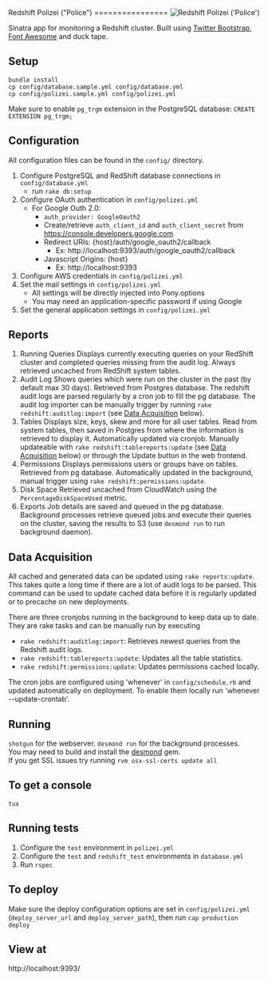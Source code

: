 <img src="https://s3.amazonaws.com/amg-public/github/polizei.png" align="right" alt="Redshift Polizei ('Police')" />
Redshift Polizei ("Police")
================

Sinatra app for monitoring a Redshift cluster. Built using [Twitter Bootstrap](http://getbootstrap.com/), [Font Awesome](http://fortawesome.github.io/Font-Awesome/) and duck tape.

Setup
---------------------
```
bundle install
cp config/database.sample.yml config/database.yml
cp config/polizei.sample.yml config/polizei.yml
```
Make sure to enable `pg_trgm` extension in the PostgreSQL database: `CREATE EXTENSION pg_trgm;`

Configuration
---------------------
All configuration files can be found in the `config/` directory.

1. Configure PostgreSQL and RedShift database connections in `config/database.yml`
	- run `rake db:setup`
2. Configure OAuth authentication in `config/polizei.yml`
    - For Google Outh 2.0:
        - `auth_provider: GoogleOauth2`
        - Create/retrieve `auth_client_id` and `auth_client_secret` from https://console.developers.google.com
        - Redirect URIs: {host}/auth/google_oauth2/callback
            - Ex: http://localhost:9393/auth/google_oauth2/callback
        - Javascript Origins: {host}
            - Ex: http://localhost:9393
3. Configure AWS credentials in `config/polizei.yml`
4. Set the mail settings in `config/polizei.yml`
    - All settings will be directly injected into Pony.options
	- You may need an application-specific password if using Google
5. Set the general application settings in `config/polizei.yml`

Reports
---------------------
1. Running Queries
Displays currently executing queries on your RedShift cluster and completed queries missing from the audit log. Always retrieved uncached from RedShift system tables.
2. Audit Log
Shows queries which were run on the cluster in the past (by default max 30 days). Retrieved from Postgres database. The redshift audit logs are parsed regularly by a cron job to fill the pg database. The audit log importer can be manually trigger by running `rake redshift:auditlog:import` (see [Data Acquisition](#data-acquisition) below).
3. Tables
Displays size, keys, skew and more for all user tables. Read from system tables, then saved in Postgres from where the information is retrieved to display it. Automatically updated via cronjob. Manually updateable with `rake redshift:tablereports:update` (see [Data Acquisition](#data-acquisition) below) or through the Update button in the web frontend.
4. Permissions
Displays permissions users or groups have on tables. Retrieved from pg database. Automatically updated in the background, manual trigger using `rake redshift:permissions:update`.
5. Disk Space
Retrieved uncached from CloudWatch using the `PercentageDiskSpaceUsed` metric.
6. Exports
Job details are saved and queued in the pg database. Background processes retrieve queued jobs and execute their queries on the cluster, saving the results to S3 (use `desmond run` to run background daemon).

Data Acquisition
---------------------
All cached and generated data can be updated using `rake reports:update`. This takes quite a long time if there are a lot of audit logs to be parsed. This command can be used to update cached data before it is regularly updated or to precache on new deployments.

There are three cronjobs running in the background to keep data up to date. They are rake tasks and can be manually run by executing

- `rake redshift:auditlog:import`: Retrieves newest queries from the Redshift audit logs.
- `rake redshift:tablereports:update`: Updates all the table statistics.
- `rake redshift:permissions:update`: Updates permissions cached locally.

The cron jobs are configured using 'whenever' in `config/schedule.rb` and updated automatically on deployment. To enable them locally run 'whenever --update-crontab'.

Running
---------------------
`shotgun` for the webserver. `desmond run` for the background processes.
<br>You may need to build and install the [desmond](https://github.com/AnalyticsMediaGroup/desmond) gem.
<br>If you get SSL issues try running `rvm osx-ssl-certs update all`

To get a console
---------------------
`tux`

Running tests
---------------------
1. Configure the `test` environment in `polizei.yml`
2. Configure the `test` and `redshift_test` environments in `database.yml`
3. Run `rspec`

To deploy
---------------------
Make sure the deploy configuration options are set in `config/polizei.yml` (`deploy_server_url` and `deploy_server_path`), then run `cap production deploy`

View at
---------------------
http://localhost:9393/
